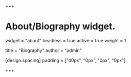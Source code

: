 +++
# About/Biography widget.
widget = "about"
headless = true
active = true
weight = 1

title = "Biography"
author = "admin"
 
[design.spacing] 
padding = ["40px", "0px", "0px", "0px"]

+++
